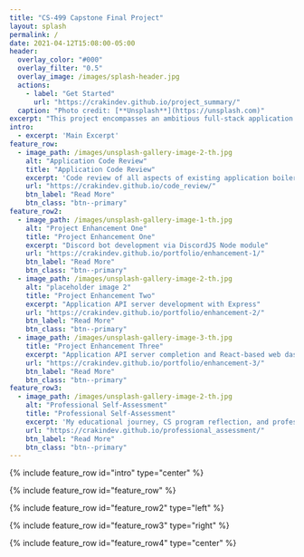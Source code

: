 ```yaml
---
title: "CS-499 Capstone Final Project"
layout: splash
permalink: /
date: 2021-04-12T15:08:00-05:00
header:
  overlay_color: "#000"
  overlay_filter: "0.5"
  overlay_image: /images/splash-header.jpg
  actions:
    - label: "Get Started"
      url: "https://crakindev.github.io/project_summary/"
  caption: "Photo credit: [**Unsplash**](https://unsplash.com)"
excerpt: "This project encompasses an ambitious full-stack application development utilizing a third-party game API supplied by Bungie Studios to aggregate player data, store in a MongoDB database and display in a front-end web dashboard. Additional connectivity is also available via a Discord bot developed with DiscordJS."
intro: 
  - excerpt: 'Main Excerpt'
feature_row:
  - image_path: /images/unsplash-gallery-image-2-th.jpg
    alt: "Application Code Review"
    title: "Application Code Review"
    excerpt: 'Code review of all aspects of existing application boilerplate plus best practices. Code review video included.'
    url: "https://crakindev.github.io/code_review/"
    btn_label: "Read More"
    btn_class: "btn--primary"
feature_row2:
  - image_path: /images/unsplash-gallery-image-1-th.jpg
    alt: "Project Enhancement One"
    title: "Project Enhancement One"
    excerpt: "Discord bot development via DiscordJS Node module"
    url: "https://crakindev.github.io/portfolio/enhancement-1/"
    btn_label: "Read More"
    btn_class: "btn--primary"
  - image_path: /images/unsplash-gallery-image-2-th.jpg
    alt: "placeholder image 2"
    title: "Project Enhancement Two"
    excerpt: "Application API server development with Express"
    url: "https://crakindev.github.io/portfolio/enhancement-2/"
    btn_label: "Read More"
    btn_class: "btn--primary"
  - image_path: /images/unsplash-gallery-image-3-th.jpg
    title: "Project Enhancement Three"
    excerpt: "Application API server completion and React-based web dashboard."
    url: "https://crakindev.github.io/portfolio/enhancement-3/"
    btn_label: "Read More"
    btn_class: "btn--primary"
feature_row3:
  - image_path: /images/unsplash-gallery-image-2-th.jpg
    alt: "Professional Self-Assessment"
    title: "Professional Self-Assessment"
    excerpt: 'My educational journey, CS program reflection, and professional experiences.'
    url: "https://crakindev.github.io/professional_assessment/"
    btn_label: "Read More"
    btn_class: "btn--primary"
---
```


{% include feature_row id="intro" type="center" %}

{% include feature_row id="feature_row" %}

{% include feature_row id="feature_row2" type="left" %}

{% include feature_row id="feature_row3" type="right" %}

{% include feature_row id="feature_row4" type="center" %}
